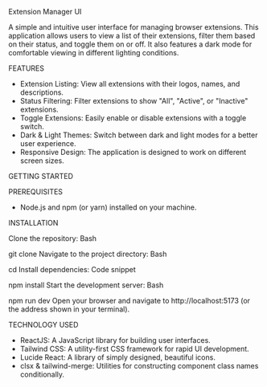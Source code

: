 Extension Manager UI

A simple and intuitive user interface for managing browser extensions. This
application allows users to view a list of their extensions, filter them based
on their status, and toggle them on or off. It also features a dark mode for
comfortable viewing in different lighting conditions.

FEATURES

- Extension Listing: View all extensions with their logos, names, and
descriptions.
- Status Filtering: Filter extensions to show "All", "Active", or "Inactive"
extensions.
- Toggle Extensions: Easily enable or disable extensions with a toggle switch.
- Dark & Light Themes: Switch between dark and light modes for a better user
experience.
- Responsive Design: The application is designed to work on different screen
sizes.

GETTING STARTED

PREREQUISITES

- Node.js and npm (or yarn) installed on your machine.

INSTALLATION

Clone the repository:
Bash

git clone <repository-url>
Navigate to the project directory:
Bash

cd <project-directory>
Install dependencies:
Code snippet

npm install
Start the development server:
Bash

npm run dev
Open your browser and navigate to http://localhost:5173 (or the address shown in your terminal).

TECHNOLOGY USED

- ReactJS: A JavaScript library for building user interfaces.
- Tailwind CSS: A utility-first CSS framework for rapid UI development.
- Lucide React: A library of simply designed, beautiful icons.
- clsx & tailwind-merge: Utilities for constructing component class names
conditionally.


